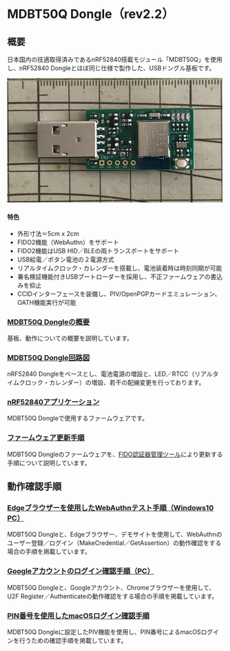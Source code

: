 # MDBT50Q Dongle（rev2.2）

## 概要

日本国内の技適取得済みであるnRF52840搭載モジュール「MDBT50Q」を使用し、nRF52840 Dongleとほぼ同じ仕様で製作した、USBドングル基板です。

<img src="../../FIDO2Device/MDBT50Q_Dongle/pcb_rev2_2/assets/0001.jpg" width="500">

#### 特色
- 外形寸法＝5cm x 2cm
- FIDO2機能（WebAuthn）をサポート
- FIDO2機能はUSB HID／BLEの両トランスポートをサポート
- USB給電／ボタン電池の２電源方式
- リアルタイムクロック・カレンダーを搭載し、電池装着時は時刻同期が可能
- 署名検証機能付きUSBブートローダーを採用し、不正ファームウェアの書込みを抑止
- CCIDインターフェースを装備し、PIV/OpenPGPカードエミュレーション、OATH機能実行が可能

### [MDBT50Q Dongleの概要](../../FIDO2Device/MDBT50Q_Dongle/pcb_rev2_2/README.md)

基板、動作についての概要を説明しています。

### [MDBT50Q Dongle回路図](../../FIDO2Device/MDBT50Q_Dongle/pcb_rev2_2/FIDO2AUTH_0022.pdf)

nRF52840 Dongleをベースとし、電池電源の増設と、LED／RTCC（リアルタイムクロック・カレンダー）の増設、若干の配線変更を行っております。

### [nRF52840アプリケーション](../../nRF52840_app/README.md)

MDBT50Q Dongleで使用するファームウェアです。

### [ファームウェア更新手順](../../MaintenanceTool/macOSApp/UPDATEFIRMWARE.md)

MDBT50Q Dongleのファームウェアを、[FIDO認証器管理ツール](../../MaintenanceTool/README.md)により更新する手順について説明しています。

## 動作確認手順

### [Edgeブラウザーを使用したWebAuthnテスト手順（Windows10 PC）](WEBAUTHNTEST.md)

MDBT50Q Dongleと、Edgeブラウザー、デモサイトを使用して、WebAuthnのユーザー登録／ログイン（MakeCredential／GetAssertion）の動作確認をする場合の手順を掲載しています。

### [Googleアカウントのログイン確認手順（PC）](PCCHROME.md)

MDBT50Q Dongleと、Googleアカウント、Chromeブラウザーを使用して、U2F Register／Authenticateの動作確認をする場合の手順を掲載しています。

### [PIN番号を使用したmacOSログイン確認手順](../../CCID/PIV/PIVPINLOGIN.md)

MDBT50Q Dongleに設定したPIV機能を使用し、PIN番号によるmacOSログインを行うための確認手順を掲載しています。
